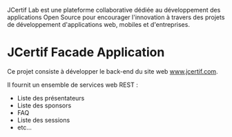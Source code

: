 JCertif Lab est une plateforme collaborative dédiée au développement des applications Open Source pour encourager l'innovation à travers des projets de développement d'applications web, mobiles et d'entreprises.

JCertif Facade Application
============== 
Ce projet consiste à développer le back-end du site web www.jcertif.com.

Il fournit un ensemble de services web REST :
+ Liste des présentateurs
+ Liste des sponsors
+ FAQ
+ Liste des sessions
+ etc...

